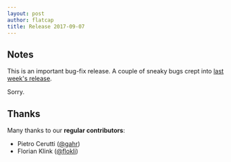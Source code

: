 ```yaml
---
layout: post
author: flatcap
title: Release 2017-09-07
---
```


## Notes

This is an important bug-fix release.
A couple of sneaky bugs crept into [last week's release](https://github.com/neomutt/neomutt/releases/tag/neomutt-20170907).

Sorry.

## Thanks

Many thanks to our **regular contributors**:

- Pietro Cerutti ([@gahr](https://github.com/gahr))
- Florian Klink ([@flokli](https://github.com/flokli))

